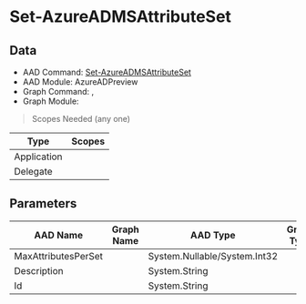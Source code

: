 # Set-AzureADMSAttributeSet

> 

## Data

+ AAD Command: [Set-AzureADMSAttributeSet](https://docs.microsoft.com/en-us/powershell/module/AzureADPreview/Set-AzureADMSAttributeSet)
+ AAD Module: AzureADPreview
+ Graph Command: [](), []()
+ Graph Module: 

> Scopes Needed (any one)

|Type|Scopes|
|---|---|
|Application||
|Delegate||

## Parameters

|AAD Name|Graph Name|AAD Type|Graph Type|Infos|
|---|---|---|---|---|
|MaxAttributesPerSet||System.Nullable/System.Int32|||
|Description||System.String|||
|Id||System.String|||

